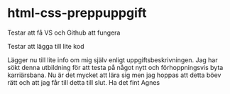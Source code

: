 # html-css-preppuppgift
Testar att få VS och Github att fungera 

Testar att lägga till lite kod 

Lägger nu till lite info om mig själv enligt uppgiftsbeskrivningen. 
Jag har sökt denna utbildning för att testa på något nytt och förhoppningsvis byta karriärsbana. Nu är det mycket att lära sig men jag hoppas att detta böev rätt och att jag får till detta till slut. 
Ha det fint 
Agnes 